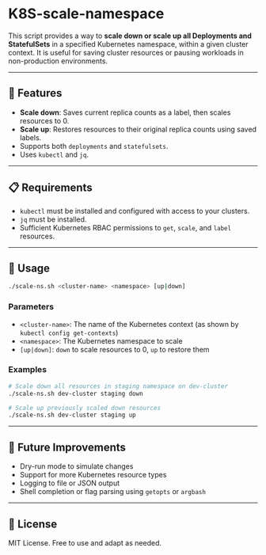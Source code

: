 # K8S-scale-namespace

This script provides a way to **scale down or scale up all Deployments and StatefulSets** in a specified Kubernetes namespace, within a given cluster context. It is useful for saving cluster resources or pausing workloads in non-production environments.

---

## 🔧 Features

- **Scale down**: Saves current replica counts as a label, then scales resources to 0.
- **Scale up**: Restores resources to their original replica counts using saved labels.
- Supports both `deployments` and `statefulsets`.
- Uses `kubectl` and `jq`.

---

## 📋 Requirements

- `kubectl` must be installed and configured with access to your clusters.
- `jq` must be installed.
- Sufficient Kubernetes RBAC permissions to `get`, `scale`, and `label` resources.

---

## 🚀 Usage

```bash
./scale-ns.sh <cluster-name> <namespace> [up|down]
```

### Parameters

- `<cluster-name>`: The name of the Kubernetes context (as shown by `kubectl config get-contexts`)
- `<namespace>`: The Kubernetes namespace to scale
- `[up|down]`: `down` to scale resources to 0, `up` to restore them

### Examples

```bash
# Scale down all resources in staging namespace on dev-cluster
./scale-ns.sh dev-cluster staging down

# Scale up previously scaled down resources
./scale-ns.sh dev-cluster staging up
```

---

## 🧩 Future Improvements

- Dry-run mode to simulate changes
- Support for more Kubernetes resource types
- Logging to file or JSON output
- Shell completion or flag parsing using `getopts` or `argbash`

---

## 🔐 License

MIT License. Free to use and adapt as needed.
